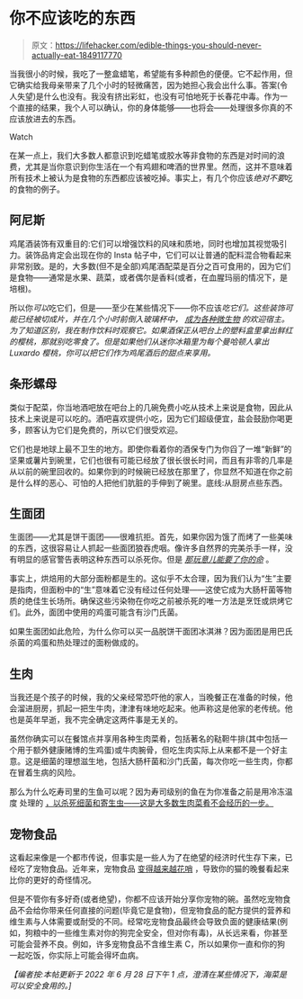 # 你不应该吃的东西

> 原文：<https://lifehacker.com/edible-things-you-should-never-actually-eat-1849117770>

当我很小的时候，我吃了一整盒蜡笔，希望能有多种颜色的便便。它不起作用，但它确实给我母亲带来了几个小时的轻微痛苦，因为她担心我会出什么事。答案(令人失望)是什么也没有。我没有挤出彩虹，也没有可怕地死于长春花中毒。作为一个直接的结果，我个人可以确认，你的身体能够——也将会——处理很多你真的不应该放进去的东西。

Watch

在某一点上，我们大多数人都意识到吃蜡笔或胶水等非食物的东西是对时间的浪费，尤其是当你意识到你生活在一个有鸡翅和啤酒的世界里。然而，这并不意味着所有技术上被认为是食物的东西都应该被吃掉。事实上，有几个你应该*绝对不要*吃的食物的例子。

## 阿尼斯

鸡尾酒装饰有双重目的:它们可以增强饮料的风味和质地，同时也增加其视觉吸引力。装饰品肯定会出现在你的 Insta 帖子中，它们可以让普通的配料混合物看起来非常别致。是的，大多数(但不是全部)鸡尾酒配菜是百分之百可食用的，因为它们是食物——通常是水果、蔬菜，或者偶尔是香料(或者，在血腥玛丽的情况下，是培根)。

所以你*可以*吃它们，但是——至少在某些情况下——你不应该*吃它们。这些装饰可能已经被切成片，并在几个小时前倒入玻璃杯中， [成为各种微生物](https://pubmed.ncbi.nlm.nih.gov/18189035/) 的欢迎宿主。为了知道区别，我在制作饮料时观察它。如果酒保正从吧台上的塑料盒里拿出鲜红的樱桃，那就别吃零食了。但是如果他们从迷你冰箱里为每个曼哈顿人拿出 Luxardo 樱桃，你可以把它们作为鸡尾酒后的甜点来享用。*

## 条形螺母

类似于配菜，你当地酒吧放在吧台上的几碗免费小吃从技术上来说是食物，因此从技术上来说是可以吃的。酒吧喜欢提供小吃，因为它们超级便宜，盐会鼓励你喝更多，顾客认为它们是免费的，所以它们很受欢迎。

它们也是地球上最不卫生的地方。即使你看着你的酒保专门为你舀了一堆“新鲜”的坚果或薯片到碗里，它们也很有可能已经放了很长很长时间，而且有非零的几率是从以前的碗里回收的。如果你到的时候碗已经放在那里了，你显然不知道在你之前是什么样的恶心、可怕的人把他们肮脏的手伸到了碗里。底线:从厨房点些东西。

## 生面团

生面团——尤其是饼干面团——很难抗拒。首先，如果你因为饿了而烤了一些美味的东西，这很容易让人抓起一些面团狼吞虎咽。像许多自然界的完美杀手一样，没有明显的感官警告表明这种东西可以杀死你。但是 [*那玩意儿能要了你的命*](https://www.cdc.gov/foodsafety/communication/no-raw-dough.html) 。

事实上，烘焙用的大部分面粉都是生的。这似乎不太合理，因为我们认为“生”主要是指肉，但面粉中的“生”意味着它没有经过任何处理——这使它成为大肠杆菌等物质的绝佳生长场所。确保这些污染物在你吃之前被杀死的唯一方法是烹饪或烘烤它们。此外，面团中使用的鸡蛋可能含有沙门氏菌。

如果生面团如此危险，为什么你可以买一品脱饼干面团冰淇淋？因为面团是用巴氏杀菌的鸡蛋和热处理过的面粉做成的。

## 生肉

当我还是个孩子的时候，我的父亲经常恐吓他的家人，当晚餐正在准备的时候，他会溜进厨房，抓起一把生牛肉，津津有味地吃起来。他声称这是他家的老传统。他也是英年早逝，我不完全确定这两件事是无关的。

虽然你确实可以在餐馆点并享用各种生肉菜肴，包括著名的鞑靼牛排(其中包括一个用于额外健康赌博的生鸡蛋)或牛肉腕骨，但吃生肉实际上从来都不是一个好主意。这是细菌的理想滋生地，包括大肠杆菌和沙门氏菌，每次你吃一些生肉，你都在冒着生病的风险。

那么为什么吃寿司里的生鱼可以呢？因为寿司级别的鱼在为你准备之前是用冷冻温度 处理的 [，以杀死细菌和寄生虫——这是大多数生肉菜肴不会经历的一步。](https://www.livescience.com/32163-is-sushi-safe-to-eat.html#:~:text=The%20bacillus%20cereus%20bacteria%20can,safer%20for%20the%20everyday%20foodie.)

## 宠物食品

这看起来像是一个都市传说，但事实是一些人为了在绝望的经济时代生存下来，已经吃了宠物食品。近年来，宠物食品 [变得越来越花哨](https://www.theatlantic.com/family/archive/2018/10/pet-food-organic-gmo/574060/) ，导致你的猫的晚餐看起来比你的更好的奇怪情况。

但是不管你有多好奇(或者绝望)，你都不应该开始分享你宠物的碗。虽然吃宠物食品不会给你带来任何直接的问题(毕竟它是食物)，但宠物食品的配方提供的营养和维生素与人体需要或耐受的不同。经常吃宠物食品最终会导致负面的健康结果(例如，狗粮中的一些维生素对你的狗完全安全，但对你有毒)，从长远来看，你甚至可能会营养不良。例如，许多宠物食品不含维生素 C，所以如果你一直和你的狗一起吃饭，你实际上可能会得坏血病。

*【编者按:本帖更新于 2022 年 6 月 28 日下午 1 点，澄清在某些情况下，海菜是可以安全食用的。]*